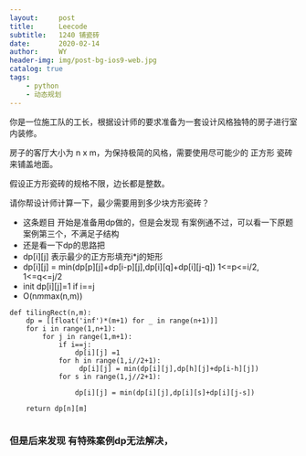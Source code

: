 ```yaml
---
layout:     post
title:      Leecode
subtitle:   1240 铺瓷砖
date:       2020-02-14
author:     WY
header-img: img/post-bg-ios9-web.jpg
catalog: true
tags:
    - python
    - 动态规划
---
```


你是一位施工队的工长，根据设计师的要求准备为一套设计风格独特的房子进行室内装修。

房子的客厅大小为 n x m，为保持极简的风格，需要使用尽可能少的 正方形 瓷砖来铺盖地面。

假设正方形瓷砖的规格不限，边长都是整数。

请你帮设计师计算一下，最少需要用到多少块方形瓷砖？

- 这条题目 开始是准备用dp做的，但是会发现 有案例通不过，可以看一下原题案例第三个，不满足子结构
- 还是看一下dp的思路把
- dp[i][j] 表示最少的正方形填充i*j的矩形
- dp[i][j] = min(dp[p][j]+dp[i-p][j],dp[i][q]+dp[i][j-q]) 1<=p<=i/2, 1<=q<=j/2
- init  dp[i][j]=1 if i==j
- O(n*m*max(n,m))
```
def tilingRect(n,m):
    dp = [[float('inf')*(m+1) for _ in range(n+1)]]
    for i in range(1,n+1):
        for j in range(1,m+1):
            if i==j:
                dp[i][j] =1
            for h in range(1,i//2+1):
                 dp[i][j] = min(dp[i][j],dp[h][j]+dp[i-h][j])
            for s in range(1,j//2+1):

                dp[i][j] = min(dp[i][j],dp[i][s]+dp[i][j-s])

    return dp[n][m]


```

### 但是后来发现 有特殊案例dp无法解决，